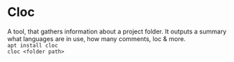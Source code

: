 # Cloc
A tool, that gathers information about a project folder. It outputs a summary what languages are in use, how many comments, loc & more.  
```apt install cloc```  
```cloc <folder path>```
